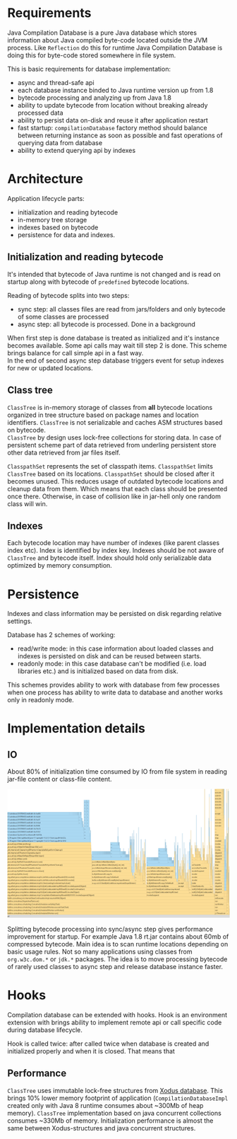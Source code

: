 # Requirements

Java Compilation Database is a pure Java database which stores information about Java compiled byte-code located outside
the JVM process. Like `Reflection` do this for runtime Java Compilation Database is doing this for byte-code stored
somewhere in file system.

This is basic requirements for database implementation: 

* async and thread-safe api
* each database instance binded to Java runtime version up from 1.8 
* bytecode processing and analyzing up from Java 1.8
* ability to update bytecode from location without breaking already processed data
* ability to persist data on-disk and reuse it after application restart
* fast startup: `compilationDatabase` factory method should balance between returning instance as soon as possible and fast operations of querying data from database
* ability to extend querying api by indexes

# Architecture

Application lifecycle parts: 
* initialization and reading bytecode
* in-memory tree storage
* indexes based on bytecode
* persistence for data and indexes.

## Initialization and reading bytecode

It's intended that bytecode of Java runtime is not changed and is read on startup along with bytecode of `predefined` bytecode locations.

Reading of bytecode splits into two steps:
* sync step: all classes files are read from jars/folders and only bytecode of some classes are processed  
* async step: all bytecode is processed. Done in a background

When first step is done database is treated as initialized and it's instance becomes available. Some api calls may wait till step 2 is done. This scheme brings balance for call simple api in a fast way.  
In the end of second async step database triggers event for setup indexes for new or updated locations. 

## Class tree

`ClassTree` is in-memory storage of classes from **all** bytecode locations organized in tree structure based on package names and location identifiers. `ClassTree` is not serializable and caches ASM structures based on bytecode.  
`ClassTree` by design uses lock-free collections for storing data. In case of persistent scheme part of data retrieved from underling persistent store other data retrieved from jar files itself.

`ClasspathSet` represents the set of classpath items. `ClasspathSet` limits `ClassTree` based on its locations. `ClasspathSet` should be closed after it becomes unused. This reduces usage of outdated bytecode locations and cleanup data from them. Which means that each class should be presented once there. Otherwise, in case of collision like in jar-hell only one random class will win.

## Indexes

Each bytecode location may have number of indexes (like parent classes index etc). Index is identified by index key. Indexes should be not aware of `ClassTree` and bytecode itself. Index should hold only serializable data optimized by memory consumption. 

# Persistence

Indexes and class information may be persisted on disk regarding relative settings.

Database has 2 schemes of working:
* read/write mode: in this case information about loaded classes and indexes is persisted on disk and can be reused between starts.
* readonly mode: in this case database can't be modified (i.e. load libraries etc.) and is initialized based on data from disk.   

This schemes provides ability to work with database from few processes when one process has ability to write data to database and another works only in readonly mode.

# Implementation details

## IO

About 80% of initialization time consumed by IO from file system in reading jar-file content or class-file content.

![database initialization for Java runtime only](./img/flamegraph.png)

Splitting bytecode processing into sync/async step gives performance improvement for startup. For example Java 1.8 rt.jar contains about 60mb of compressed bytecode.
Main idea is to scan runtime locations depending on basic usage rules. Not so many applications using classes from `org.w3c.dom.*` or `jdk.*` packages. The idea is to move processing bytecode of rarely used classes to async step and release database instance faster. 

# Hooks

Compilation database can be extended with hooks. Hook is an environment extension with brings ability to implement remote api or call specific code during database lifecycle. 

Hook is called twice: after called twice when database is created and initialized properly and when it is closed. That means that     

## Performance

`ClassTree` uses immutable lock-free structures from [Xodus database](https://github.com/JetBrains/xodus). This brings 10% lower memory footprint of application (`CompilationDatabaseImpl` created only with Java 8 runtime consumes about ~300Mb of heap memory). `ClassTree` implementation based on java concurrent collections consumes ~330Mb of memory.
Initialization performance is almost the same between Xodus-structures and java concurrent structures.